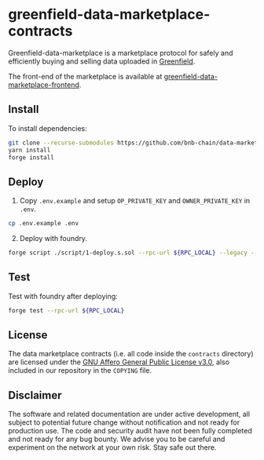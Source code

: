 # greenfield-data-marketplace-contracts

Greenfield-data-marketplace is a marketplace protocol for safely and efficiently buying and selling data uploaded in [Greenfield](https://github.com/bnb-chain/greenfield-contracts).

The front-end of the marketplace is available at [greenfield-data-marketplace-frontend](https://github.com/bnb-chain/greenfield-data-marketplace-frontend/).

## Install

To install dependencies:

```bash
git clone --recurse-submodules https://github.com/bnb-chain/data-marketplace-contracts.git && cd greenfield-contracts
yarn install
forge install
```

## Deploy

1. Copy `.env.example` and setup `OP_PRIVATE_KEY` and `OWNER_PRIVATE_KEY` in `.env`.

```bash
cp .env.example .env
```

2. Deploy with foundry.

```bash
forge script ./script/1-deploy.s.sol --rpc-url ${RPC_LOCAL} --legacy --broadcast --private-key ${OP_PRIVATE_KEY}
```

## Test

Test with foundry after deploying:

```bash
forge test --rpc-url ${RPC_LOCAL}
```

## License
The data marketplace contracts (i.e. all code inside the `contracts` directory) are licensed under the
[GNU Affero General Public License v3.0](https://www.gnu.org/licenses/agpl-3.0.en.html), also
included in our repository in the `COPYING` file.

## Disclaimer
The software and related documentation are under active development, all subject to potential future change without notification and not ready for production use. The code and security audit have not been fully completed and not ready for any bug bounty. We advise you to be careful and experiment on the network at your own risk. Stay safe out there.
